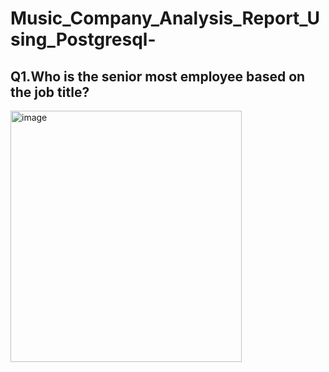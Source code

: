 # Music_Company_Analysis_Report_Using_Postgresql-
## Q1.Who is the senior most employee based on the job title?


<img width="370" height="402" alt="image" src="https://github.com/user-attachments/assets/7e7c4d7d-2eda-451c-bad5-bf283f7e37ed" />
